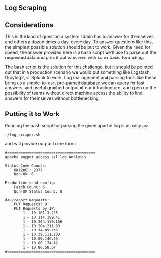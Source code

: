 Log Scraping
------------

## Considerations

This is the kind of question a system admin has to answer for themselves and others a dozen times a day, every day. To answer
questions like this, the simplest possible solution should be put to work. Given the need for speed, the answer provided here
is a bash script we'll use to parse out the requested data and print it out to screen with some basic formatting.

The bash script is the solution for this challenge, but it should be pointed out that in a production scenario we would put 
something like Logstash, Graylog2, or Splunk to work.  Log management and parsing tools like these bring us a simple-to-use,
pre-parsed database we can query for fast answers, add useful graphed output of our infrastructure, and open up the possibility
of teams without direct machine access the ability to find answers for themselves without bottlenecking.

## Putting it to Work
Running the bash script for parsing the given apache log is as easy as:

```
./log_scraper.sh
```

and will provide output in the form:
```
#========================================
Apache puppet_access_ssl.log Analysis

Status Code Counts:
    OK(200): 2377
    Non-OK: 6

Production sshd_config:
    Fetch Count: 6
    Non-OK Status Count: 0

dev/report Requests:
    PUT Requests: 9
    PUT Requests by IP:
        1 - 10.101.3.205
        1 - 10.114.199.41
        1 - 10.204.150.156
        1 - 10.204.211.99
        1 - 10.34.89.138
        1 - 10.39.111.203
        1 - 10.80.146.96
        1 - 10.80.174.42
        1 - 10.80.58.67
#========================================
```
